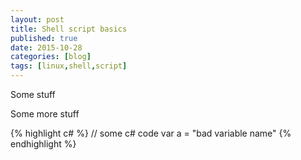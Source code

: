 ```yaml
---
layout: post
title: Shell script basics
published: true
date: 2015-10-28
categories: [blog]
tags: [linux,shell,script]
---
```

Some stuff

Some more stuff

{% highlight c# %}
// some c# code
var a = "bad variable name"
{% endhighlight %}
